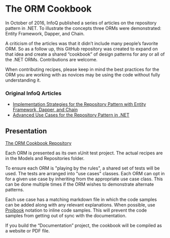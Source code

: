 ﻿The ORM Cookbook
==============

In October of 2016, InfoQ published a series of articles on the repository pattern in .NET. To illustrate the concepts three ORMs were demonstrated:  Entity Framework, Dapper, and Chain. 

A criticism of the articles was that it didn’t include many people’s favorite ORM. So as a follow up, this GitHub repository was created to expand on that idea and create a shared “cookbook” of design patterns for any or all of the .NET ORMs. Contributions are welcome.

When contributing recipes, please keep in mind the best practices for the ORM you are working with as novices may be using the code without fully understanding it. 

### Original InfoQ Articles

* [Implementation Strategies for the Repository Pattern with Entity Framework, Dapper, and Chain](https://www.infoq.com/articles/repository-implementation-strategies)
* [Advanced Use Cases for the Repository Pattern in .NET]( https://www.infoq.com/articles/repository-advanced)

## Presentation

[The ORM Cookbook Repository](https://github.com/Grauenwolf/DotNet-ORM-Cookbook)

Each ORM is presented as its own xUnit test project. The actual recipes are in the Models and Repositories folder. 

To ensure each ORM is "playing by the rules", a shared set of tests will be used. The tests are arranged into "use cases" classes. Each ORM can opt in for a given use case by inheriting from the appropriate use case class. This can be done multiple times if the ORM wishes to demonstrate alternate patterns.

Each use case has a matching markdown file in which the code samples can be added along with any relevant explanations. When possible, use [Projbook]( http://defrancea.github.io/Projbook/) notation to inline code samples. This will prevent the code samples from getting out of sync with the documentation.

If you build the “Documentation” project, the cookbook will be compiled as a website or PDF file. 

